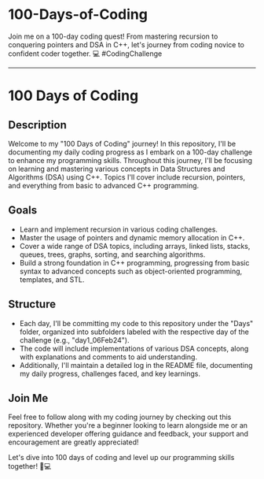 # 100-Days-of-Coding
Join me on a 100-day coding quest! From mastering recursion to conquering pointers and DSA in C++, let's journey from coding novice to confident coder together. 💻 #CodingChallenge

---

# 100 Days of Coding

## Description
Welcome to my "100 Days of Coding" journey! In this repository, I'll be documenting my daily coding progress as I embark on a 100-day challenge to enhance my programming skills. Throughout this journey, I'll be focusing on learning and mastering various concepts in Data Structures and Algorithms (DSA) using C++. Topics I'll cover include recursion, pointers, and everything from basic to advanced C++ programming.

## Goals
- Learn and implement recursion in various coding challenges.
- Master the usage of pointers and dynamic memory allocation in C++.
- Cover a wide range of DSA topics, including arrays, linked lists, stacks, queues, trees, graphs, sorting, and searching algorithms.
- Build a strong foundation in C++ programming, progressing from basic syntax to advanced concepts such as object-oriented programming, templates, and STL.

## Structure
- Each day, I'll be committing my code to this repository under the "Days" folder, organized into subfolders labeled with the respective day of the challenge (e.g., "day1_06Feb24").
- The code will include implementations of various DSA concepts, along with explanations and comments to aid understanding.
- Additionally, I'll maintain a detailed log in the README file, documenting my daily progress, challenges faced, and key learnings.

## Join Me
Feel free to follow along with my coding journey by checking out this repository. Whether you're a beginner looking to learn alongside me or an experienced developer offering guidance and feedback, your support and encouragement are greatly appreciated!

Let's dive into 100 days of coding and level up our programming skills together! 🚀💻

